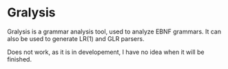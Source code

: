 # Gralysis

Gralysis is a grammar analysis tool, used to analyze EBNF grammars. It can also be used to generate LR(1) and GLR parsers.

Does not work, as it is in developement, I have no idea when it will be finished.